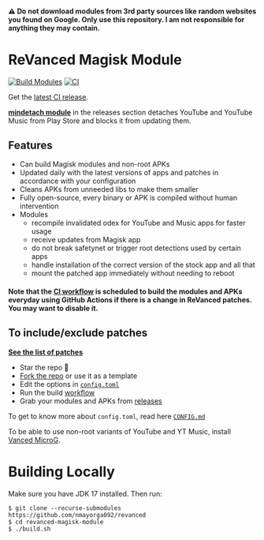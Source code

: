 #### ⚠️ Do not download modules from 3rd party sources like random websites you found on Google. Only use this repository. I am not responsible for anything they may contain.

# ReVanced Magisk Module
[![Build Modules](https://github.com/nmayorga092/revanced/actions/workflows/build.yml/badge.svg)](https://github.com/nmayorga092/revanced/actions/workflows/build.yml)
[![CI](https://github.com/nmayorga092/revanced/actions/workflows/ci.yml/badge.svg?event=schedule)](https://github.com/nmayorga092/revanced/actions/workflows/ci.yml)

Get the [latest CI release](https://github.com/nmayorga092/revanced/releases).

[**mindetach module**](https://github.com/j-hc/mindetach-magisk) in the releases section detaches YouTube and YouTube Music from Play Store and blocks it from updating them.

## Features
 * Can build Magisk modules and non-root APKs
 * Updated daily with the latest versions of apps and patches in accordance with your configuration
 * Cleans APKs from unneeded libs to make them smaller
 * Fully open-source, every binary or APK is compiled without human intervention
 * Modules
     * recompile invalidated odex for YouTube and Music apps for faster usage
     * receive updates from Magisk app
     * do not break safetynet or trigger root detections used by certain apps
     * handle installation of the correct version of the stock app and all that
     * mount the patched app immediately without needing to reboot

#### **Note that the [CI workflow](../../actions/workflows/ci.yml) is scheduled to build the modules and APKs everyday using GitHub Actions if there is a change in ReVanced patches. You may want to disable it.**

## To include/exclude patches
[**See the list of patches**](https://github.com/revanced/revanced-patches#-list-of-available-patches)

 * Star the repo :eyes:
 * [Fork the repo](https://github.com/nmayorga092/revanced/fork) or use it as a template
 * Edit the options in [`config.toml`](./config.toml)
 * Run the build [workflow](../../actions/workflows/build.yml)
 * Grab your modules and APKs from [releases](../../releases)

To get to know more about `config.toml`, read here [`CONFIG.md`](./CONFIG.md)

To be able to use non-root variants of YouTube and YT Music, install [Vanced MicroG](https://github.com/TeamVanced/VancedMicroG/releases).

# Building Locally
Make sure you have JDK 17 installed. Then run:

```console
$ git clone --recurse-submodules https://github.com/nmayorga092/revanced
$ cd revanced-magisk-module
$ ./build.sh
```
